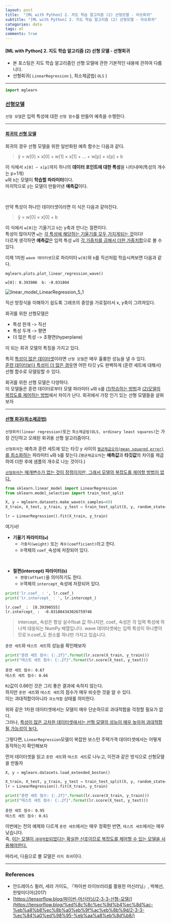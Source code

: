 ```yaml
---
layout: post
title:  "[ML with Python] 2. 지도 학습 알고리즘 (2) 선형모델 - 라쏘회귀"
subtitle: "[ML with Python] 2. 지도 학습 알고리즘 (2) 선형모델 - 라쏘회귀"
categories: data
tags: ml
comments: true
---
```

#### [ML with Python] 2. 지도 학습 알고리즘 (2) 선형 모델 - 선형회귀

- 본 포스팅은 지도 학습 알고리즘인 선형 모델에 관한 기본적인 내용에 관하여 다룹니다.
- 선형회귀( `LinearRegression` ),  최소제곱법( `OLS` )

___

```python
import mglearn
```

### <u>선형모델</u>

`선형 모델`은 입력 특성에 대한 `선형 함수`를 만들어 예측을 수행한다.

---

#### <u>회귀의 선형 모델</u>

회귀의 경우 선형 모델을 위한 일반화된 예측 함수는 다음과 같다.

> ŷ = w[0] × x[0] + w[1] × x[1] + … + w[p] × x[p] + b

이 식에서 `x[0] ~ x[p]`까지 하나의 <b>데이터 포인트에 대한 특성</b>을 나타내며(특성의 개수는 p+1개)<br>
`w`와 `b`는 모델이 <b>학습할 파라미터</b>이다.<br>
마지막으로 `ŷ`는 모델이 만들어낸 <b>예측값</b>이다.

<br>

만약 특성이 하나인 데이터셋이라면 이 식은 다음과 같아진다.

> ŷ = w[0] × x[0] + b

이 식에서 `w[0]`는 기울기고 `b`는 y축과 만나는 절편이다.<br>
특성이 많아지면 `w`는 <u>각 특성에 해당하는 기울기를 모두 가지게되는 것</u>이다!<br>
다르게 생각하면 <b>예측값</b>은 입력 특성 `w`의 <u>각 가중치를 곱해서 더한 가중치합</u>으로 볼 수 있다. 

이제 1차원 `wave 데이터셋`으로 파라미터 `w[0]`와 `b`를 직선처럼 학습시켜보면 다음과 같다.


```python
mglearn.plots.plot_linear_regression_wave()
```

    w[0]: 0.393906  b: -0.031804
    


    
![linear_model_LinearRegression_5_1](https://user-images.githubusercontent.com/53929665/98557517-aa024f80-22e7-11eb-81eb-7df7ada9a6cf.png)

    


직선 방정식을 이해하기 쉽도록 그래프의 중앙을 가로질러서 x, y축이 그려져있다.<br>

회귀를 위한 선형모델은

- 특성 한개 -> 직선
- 특성 두개 -> 평면
- 더 많은 특성 -> 초평면(hyperplane)

이 되는 회귀 모델의 특징을 가지고 있다.

특히 <u>특성이 많은 데이터셋</u>이라면 `선형 모델`은 매우 휼륭한 성능을 낼 수 있다.<br>
<u>훈련 데이터보다 특성이 더 많은 경우</u>엔 어떤 타깃 y도 완벽하게 (훈련 세트에 대해서) 선형 함수로 모델링할 수 있다.

회귀를 위한 선형 모델은 다양하다.<br>
이 모델들은 훈련 데이터로부터 모델 파라미터 `w`와 `b`를 <u>(1)학습하는 방법</u>과 <u>(2)모델의 복잡도를 제어하는 방법</u>에서 차이가 난다. 회귀에서 가장 인기 있는 선형 모델들을 살펴보자

---

#### <u>선형 회귀(최소제곱법)</u>

`선형회귀(linear regression)`또는 `최소제곱법(OLS, ordinary least squares)`는 가장 간단하고 오래된 회귀용 선형 알고리즘이다.<br>

`선형회귀`는 예측과 훈련 세트에 있는 타깃 y 사이의 <u>`평균제곱오차(mean squared error)`를 최소화하는</u> 파라미터 `w`와 `b`를 찾는다.(`평균제곱오차`는 <b>예측값</b>과 <b>타깃값</b>의 차이를 제곱하여 더한 후에 샘플의 개수로 나눈 것이다.) 

<u>`선형회귀`는 매개변수가 없는 것이 장점이지만, 그래서 모델의 복잡도를 제어할 방법이 없다.</u>


```python
from sklearn.linear_model import LinearRegression
from sklearn.model_selection import train_test_split

X, y = mglearn.datasets.make_wave(n_samples=60)
X_train, X_test, y_train, y_test = train_test_split(X, y, random_state=42)

lr = LinearRegression().fit(X_train, y_train)
```

여기서!<br>
- <b>기울기 파라미터(`w`)</b>
    - `가중치(weight)` 또는 `계수(coefficient)`라고 한다. 
    - Ir객체의 `coef_`속성에 저장되어 있다.

<br>

- <b>절편(intercept) 파라미터(`b`)</b>
    - `편향(offset)`을 의미하기도 한다.
    - Ir객체의 `intercept_`속성에 저장되어 있다.


```python
print('lr.coef_ : ', lr.coef_)
print('lr.intercept_ : ', lr.intercept_)
```

    lr.coef_ :  [0.39390555]
    lr.intercept_ :  -0.031804343026759746
    

> intercept_ 속성은 항상 실수float 값 하나지만, coef_ 속성은 각 입력 특성에 하나씩 대응되는 NumPy 배열입니다. wave 데이터셋에는 입력 특성이 하나뿐이므로 lr.coef_도 원소를 하나만 가지고 있습니다.

`훈련 세트`와 `테스트 세트`의 성능을 확인해보자


```python
print("훈련 세트 점수: {:.2f}".format(lr.score(X_train, y_train)))
print("테스트 세트 점수: {:.2f}".format(lr.score(X_test, y_test)))
```

    훈련 세트 점수: 0.67
    테스트 세트 점수: 0.66
    

`R2`값이 0.66인 것은 그리 좋은 결과에 속하지 않는다.<br>
하지만 `훈련 세트`와 `테스트 세트`의 점수가 매우 비슷한 것을 알 수 있다.<br>
이는 과대적합이아니라 `과소적합` 상태를 의미한다.

위와 같은 1차원 데이터셋에서는 모델이 매우 단순하므로 과대적합을 걱정할 필요가 없다.<br>
그러나, <u>특성이 많은 고차원 데이터셋에서는 선형 모델의 성능이 매우 높아져 과대적합될 가능성이 높다.</u>

그렇다면, `LinearRegression`모델이 복잡한 보스턴 주택가격 데이터셋에서는 어떻게 동작하는지 확인해보자

먼저 데이터셋을 읽고 `훈련 세트`와 `테스트 세트`로 나누고, 이전과 같은 방식으로 선형모델을 만들자


```python
X, y = mglearn.datasets.load_extended_boston()

X_train, X_test, y_train, y_test = train_test_split(X, y, random_state=0)
lr = LinearRegression().fit(X_train, y_train)
```


```python
print("훈련 세트 점수: {:.2f}".format(lr.score(X_train, y_train)))
print("테스트 세트 점수: {:.2f}".format(lr.score(X_test, y_test)))
```

    훈련 세트 점수: 0.95
    테스트 세트 점수: 0.61
    

이번에는 전의 예제와 다르게 `훈련 세트`에서는 매우 정확한 반면, `테스트 세트`에서는 매우 낮습니다.<br>
즉, <u>이는 모델이 `과대적합`되었다는 확실한 신호이므로 복잡도를 제어할 수 있는 모델을 사용해야한다.</u>

따라서, 다음으로 볼 모델은 `리지 회귀`이다.

---

### References

- 안드레아스 뮐러, 세라 가이도, 『파이썬 라이브러리를 활용한 머신러닝』, 박해선, 한빛미디어(2017)
- [https://tensorflow.blog/파이썬-머신러닝/2-3-3-선형-모델/](https://tensorflow.blog/%ed%8c%8c%ec%9d%b4%ec%8d%ac-%eb%a8%b8%ec%8b%a0%eb%9f%ac%eb%8b%9d/2-3-3-%ec%84%a0%ed%98%95-%eb%aa%a8%eb%8d%b8/)

